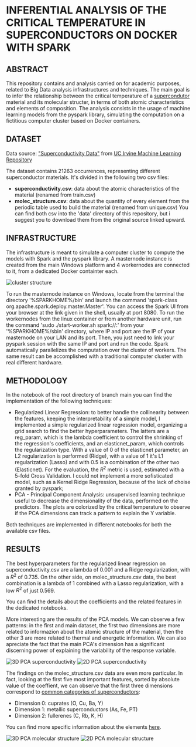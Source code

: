 # INFERENTIAL ANALYSIS OF THE CRITICAL TEMPERATURE IN SUPERCONDUCTORS ON DOCKER WITH SPARK

## ABSTRACT
This repository contains and analysis carried on for academic purposes, related to Big Data analysis infrastructures and techniques.
The main goal is to infer the relationship between the critical temperature of a [supercondutor](https://en.wikipedia.org/wiki/Superconductivity) material and its molecular structer,
in terms of both atomic characteristics and elements of composition. The analysis consists in the usage of machine learning models from
the pyspark library, simulating the computation on a fictitious computer cluster based on Docker containers.

## DATASET
Data source: ["Superconductivity Data"](https://archive.ics.uci.edu/dataset/464/superconductivty+data) from [UC Irvine Machine Learning Repository](https://archive.ics.uci.edu/)

The dataset contains 21263 occurrences, representing different superconductor materials. It's divided in the following two csv files:
- **superconductivity.csv**: data about the atomic characteristics of the material (renamed from train.csv)
- **molec_structure.csv**: data about the quantity of every element from the periodic table used to build the material (renamed from unique.csv)
You can find both csv into the 'data' directory of this repository, but i suggest you to download them from the original source linked upward.

## INFRASTRUCTURE
The infrastructure is meant to simulate a computer cluster to compute the models with Spark and the pyspark library.
A masternode instance is created from the main Windows platform and 4 workernodes are connected to it, from a dedicated Docker containter each.

![cluster structure](https://github.com/Firefly55lm/superconductivity_lbd/blob/b10809b914137f9a3d3e575715d1a934c787ce79/pictures/Cluster_structure.png)

To run the masternode instance on Windows, locate from the terminal the directory '%SPARKHOME%/bin' and launch the command 'spark-class org.apache.spark.deploy.master.Master'.
You can access the Spark UI from your browser at the link given in the shell, usually at port 8080.
To run the workernodes from the linux container or from another hardware unit, run the command 'sudo ./start-worker.sh spark://<IP>:<port>' from your '%SPARKHOME%/sbin' directory,
where IP and port are the IP of your masternode on your LAN and its port. 
Then, you just need to link your pyspark session with the same IP and port and run the code.
Spark automatically parallelizes the computation over the cluster of workers. The same result can be accomplished with a traditional computer cluster with real different hardware.

## METHODOLOGY
In the notebook of the root directory of branch main you can find the implementation of the following techniques:
- Regularized Linear Regression: to better handle the collinearity between the features, keeping the interpretability of a simple model, I implemented
a simple regularized linear regression model, organizing a grid search to find the better hyperparameters. The latters are a reg_param, which is the lambda
coefficient to control the shrinking of the regression's coefficients, and an elasticnet_param, which controls the regularization type. With a value of 0
of the elasticnet parameter, an L2 regularization is performed (Ridge), with a value of 1 it's L1 regularization (Lasso) and with 0.5 is a combination of
the other two (Elasticnet). For the evaluation, the $R^2$ metric is used, estimated with a 5-fold Cross Validation. I could not implement a more sofisticated model,
such as a Kernel Ridge Regression, because of the lack of choise granted by pyspark;
- PCA - Principal Component Analysis: unsupervised learning technique useful to decrease the dimensionality of the data, performed on the predictors. The plots
are colorized by the critical temperature to observe if the PCA dimensions can track a pattern to explain the Y variable.

Both techniques are implemented in different notebooks for both the available csv files.

## RESULTS
The best hyperparameters for the regularized linear regression on superconductivity.csv are a lambda of 0.001 and a Ridge regularization, with a $R^2$ of 0.735.
On the other side, on molec_structure.csv data, the best combination is a lambda of 1 combined with a Lasso regularization, with a low $R^2$ of just 0.569.

You can find the details about the coefficients and the related features in the dedicated notebooks.

More interesting are the results of the PCA models. We can observe a few patterns: in the first and main dataset, the first two dimensions are more related to informazion
about the atomic structure of the material, then the other 3 are more related to thermal and energetic information.
We can also apreciate the fact that the main PCA's dimension has a significant discerning power of explaining the variability of the response variable.

![3D PCA superconductivity](https://github.com/Firefly55lm/superconductivity_lbd/blob/f0fed6c4fb482a7b868547aee09bc9a512c6ae09/pictures/3D_PCA_plot_superconductivity.png)
![2D PCA superconductivity](https://github.com/Firefly55lm/superconductivity_lbd/blob/f0fed6c4fb482a7b868547aee09bc9a512c6ae09/pictures/2D_PCA_plot_superconductivity.png)

The findings on the molec_structure.csv data are even more particular. In fact, looking at the first five most important features, sorted by absolute value of the coeffient,
we can observe that the first three dimensions correspond to [common categories of superconductors](https://it.wikipedia.org/wiki/Superconduttivit%C3%A0#Classificazione_chimica):
- Dimension 0: cuprates (O, Cu, Ba, Y)
- Dimension 1: metallic superconductors (As, Fe, PT)
- Dimension 2: fullerenes (C, Rb, K, H)

You can find more specific information about the elements [here](https://pubchem.ncbi.nlm.nih.gov/periodic-table/).

![3D PCA molecular structure](https://github.com/Firefly55lm/superconductivity_lbd/blob/f0fed6c4fb482a7b868547aee09bc9a512c6ae09/pictures/3D_PCA_plot_molec_structure.png)
![2D PCA molecular structure](https://github.com/Firefly55lm/superconductivity_lbd/blob/f0fed6c4fb482a7b868547aee09bc9a512c6ae09/pictures/2D_PCA_plot_molec_structure.png)
